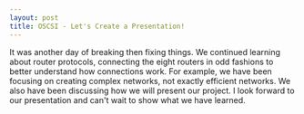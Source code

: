 ```yaml
---
layout: post
title: OSCSI - Let's Create a Presentation!
---
```


It was another day of breaking then fixing things. We continued learning about router
protocols, connecting the eight routers in odd fashions to better understand
how connections work. For example, we have been focusing on creating complex
networks, not exactly efficient networks. We also have been discussing how we
will present our project. I look forward to our presentation and can't wait to
show what we have learned.
